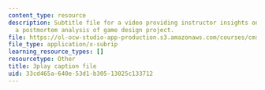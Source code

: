 ```yaml
---
content_type: resource
description: Subtitle file for a video providing instructor insights on conducting
  a postmortem analysis of game design project.
file: https://ol-ocw-studio-app-production.s3.amazonaws.com/courses/cms-611j-creating-video-games-fall-2014/33cd465a640e53d1b30513025c133712_4HP37G4v3S8.vtt
file_type: application/x-subrip
learning_resource_types: []
resourcetype: Other
title: 3play caption file
uid: 33cd465a-640e-53d1-b305-13025c133712
---
```

